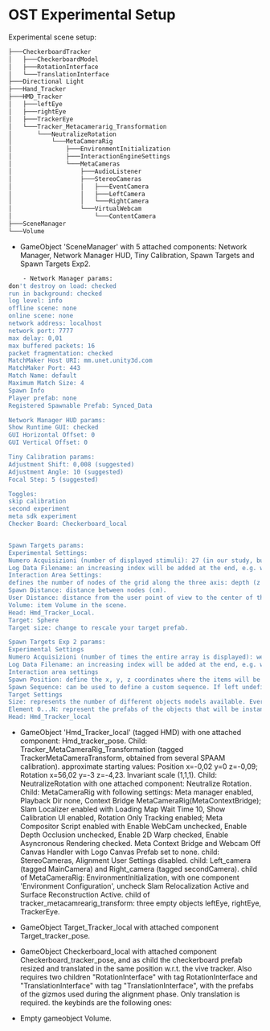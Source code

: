 # OST Experimental Setup

Experimental scene setup:
```bash 
├───CheckerboardTracker
│   ├───CheckerboardModel
│   ├───RotationInterface
│   └───TranslationInterface
├───Directional Light
├───Hand_Tracker
├───HMD_Tracker
│   ├───leftEye
│   ├───rightEye
│   ├───TrackerEye
│   └───Tracker_Metacamerarig_Transformation
│       └───NeutralizeRotation
│           └───MetaCameraRig
│               ├───EnvironmentInitialization
│               ├───InteractionEngineSettings
│               └───MetaCameras
│                   ├───AudioListener
│                   ├───StereoCameras
│                   │   ├───EventCamera
│                   │   ├───LeftCamera
│                   │   └───RightCamera
│                   └───VirtualWebcam
│                       └───ContentCamera
├───SceneManager
└───Volume
```


- GameObject 'SceneManager' with 5 attached components: Network Manager, Network Manager HUD, Tiny Calibration, Spawn Targets and Spawn Targets Exp2.
```bash 
    - Network Manager params:
don't destroy on load: checked
run in background: checked
log level: info
offline scene: none
online scene: none
network address: localhost
network port: 7777
max delay: 0,01
max buffered packets: 16
packet fragmentation: checked
MatchMaker Host URI: mm.unet.unity3d.com
MatchMaker Port: 443
Match Name: default
Maximum Match Size: 4
Spawn Info
Player prefab: none
Registered Spawnable Prefab: Synced_Data

Network Manager HUD params:
Show Runtime GUI: checked
GUI Horizontal Offset: 0
GUI Vertical Offset: 0

Tiny Calibration params:
Adjustment Shift: 0,008 (suggested)
Adjustment Angle: 10 (suggested)
Focal Step: 5 (suggested)

Toggles:
skip calibration
second experiment
meta sdk experiment
Checker Board: Checkerboard_local


Spawn Targets params:
Experimental Settings:
Numero Acquisizioni (number of displayed stimuli): 27 (in our study, but can be changed). 
Log Data Filename: an increasing index will be added at the end, e.g. writing "test_" here will generate "test_0", "test_1" and so on
Interaction Area Settings: 
defines the number of nodes of the grid along the three axis: depth (z axis) width (x axis) and height (y axis).
Spawn Distance: distance between nodes (cm).
User Distance: distance from the user point of view to the center of the grid volume (cm).
Volume: item Volume in the scene.
Head: Hmd_Tracker_Local.
Target: Sphere
Target size: change to rescale your target prefab.

Spawn Targets Exp 2 params:
Experimental Settings
Numero Acquisizioni (number of times the entire array is displayed): we used 5. change at your own choice.
Log Data Filename: an increasing index will be added at the end, e.g. writing "test_" here will generate "test_0", "test_1" and so on
Interaction area settings
Spawn Position: define the x, y, z coordinates where the items will be spawned. Measure the x, y, z coordinates by placing a vive tracker in the desired positions and saving the Vive Tracker Coordinates.
Spawn Sequence: can be used to define a custom sequence. If left undefined, the vector of positions will be shuffled and a target will spawn into a random position until every item of the grid has been displayed. The process is repeated for several times (defined by "Numero Acquisizioni" in the Experimental Settings).
Target Settings
Size: represents the number of different objects models available. Every time a new object is spawned, a random one will be picked from the added library of objects.
Element 0...N: represent the prefabs of the objects that will be instantiated.
Head: Hmd_Tracker_local
```

- GameObject 'Hmd_Tracker_local' (tagged HMD) with one attached component: Hmd_tracker_pose. Child: Tracker_MetaCameraRig_Transformation (tagged TrackerMetaCameraTransform, obtained from several SPAAM calibration). approximate starting values: Position x=-0,02 y=0 z=-0,09; Rotation x=56,02 y=-3 z=-4,23. Invariant scale (1,1,1). Child: NeutralizeRotation with one attached component: Neutralize Rotation. Child: MetaCameraRig with following settings: Meta manager enabled, Playback Dir none, Context Bridge MetaCameraRig(MetaContextBridge); Slam Localizer enabled with Loading Map Wait Time 10, Show Calibration UI enabled, Rotation Only Tracking enabled; Meta Compositor Script enabled with Enable WebCam unchecked, Enable Depth Occlusion unchecked, Enable 2D Warp checked, Enable Asyncronous Rendering checked. Meta Context Bridge and Webcam Off Canvas Handler with Logo Canvas Prefab set to none.
child: StereoCameras, Alignment User Settings disabled. child: Left_camera (tagged MainCamera) and Right_camera (tagged secondCamera). child of MetaCameraRig: EnvironmentInitialization, with one component 'Environment Configuration', uncheck Slam Relocalization Active and Surface Reconstruction Active.
child of tracker_metacamrearig_transform: three empty objects leftEye, rightEye, TrackerEye.

- GameObject Target_Tracker_local with attached component Target_tracker_pose.

- GameObject Checkerboard_local with attached component Checkerboard_tracker_pose, and as child the checkerboard prefab resized and translated in the same position w.r.t. the vive tracker. Also requires two children "RotationInterface" with tag RotationInterface and "TranslationInterface" with tag "TranslationInterface", with the prefabs of the gizmos used during the alignment phase. Only translation is required.
the keybinds are the following ones:

- Empty gameobject Volume.







